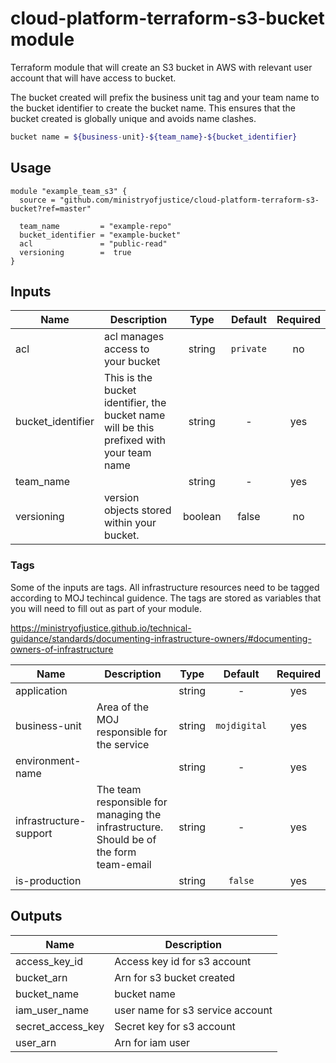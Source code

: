 # cloud-platform-terraform-s3-bucket module

Terraform module that will create an S3 bucket in AWS with relevant user account that will have access to bucket.

The bucket created will prefix the business unit tag and your team name to the bucket identifier to create the bucket name. This ensures that the bucket created is globally unique and avoids name clashes.

```bash
bucket name = ${business-unit}-${team_name}-${bucket_identifier}
```

## Usage

```hcl
module "example_team_s3" {
  source = "github.com/ministryofjustice/cloud-platform-terraform-s3-bucket?ref=master"

  team_name         = "example-repo"
  bucket_identifier = "example-bucket"
  acl               = "public-read"
  versioning        =  true
}
```

## Inputs

| Name | Description | Type | Default | Required |
|------|-------------|:----:|:-----:|:-----:|
| acl | acl manages access to your bucket | string | `private` | no |
| bucket_identifier | This is the bucket identifier, the bucket name will be this prefixed with your team name | string | - | yes |
| team_name |  | string | - | yes |
| versioning | version objects stored within your bucket. | boolean | false | no |

### Tags

Some of the inputs are tags. All infrastructure resources need to be tagged according to MOJ techincal guidence. The tags are stored as variables that you will need to fill out as part of your module.

https://ministryofjustice.github.io/technical-guidance/standards/documenting-infrastructure-owners/#documenting-owners-of-infrastructure

| Name | Description | Type | Default | Required |
|------|-------------|:----:|:-----:|:-----:|
| application |  | string | - | yes |
| business-unit | Area of the MOJ responsible for the service | string | `mojdigital` | yes |
| environment-name |  | string | - | yes |
| infrastructure-support | The team responsible for managing the infrastructure. Should be of the form team-email | string | - | yes |
| is-production |  | string | `false` | yes |


## Outputs

| Name | Description |
|------|-------------|
| access_key_id | Access key id for s3 account |
| bucket_arn | Arn for s3 bucket created |
| bucket_name | bucket name |
| iam_user_name | user name for s3 service account |
| secret_access_key | Secret key for s3 account |
| user_arn | Arn for iam user |
